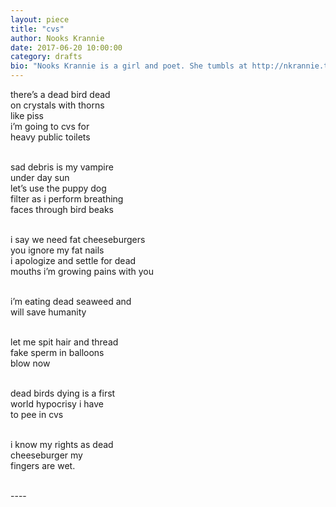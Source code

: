 ```yaml
---
layout: piece
title: "cvs"
author: Nooks Krannie
date: 2017-06-20 10:00:00
category: drafts
bio: "Nooks Krannie is a girl and poet. She tumbls at http://nkrannie.tumblr.com/ and instagrams @nookskrannie."
---
```

there’s a dead bird dead<br>
on crystals with thorns<br>
like piss<br>
i’m going to cvs for<br>
heavy public toilets<br><br>

sad debris is my vampire<br>
under day sun<br>
let’s use the puppy dog<br>
filter as i perform breathing<br>
faces through bird beaks<br><br>

i say we need fat cheeseburgers<br>
you ignore my fat nails<br>
i apologize and settle for dead<br>
mouths i’m growing pains with you<br><br>

i’m eating dead seaweed and<br>
will save humanity<br><br>

let me spit hair and thread<br>
fake sperm in balloons<br>
blow now <br><br>

dead birds dying is a first<br>
world hypocrisy i have<br>
to pee in cvs<br><br>

i know my rights as dead<br>
cheeseburger my <br>
fingers are wet.<br><br>

---- <br><br>

